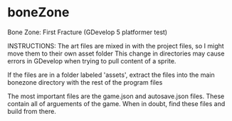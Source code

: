 # boneZone
Bone Zone: 
First Fracture (GDevelop 5 platformer test)

INSTRUCTIONS: 
The art files are mixed in with the project files, so I might move them to their own asset folder
This change in directories may cause errors in GDevelop when trying to pull content of a sprite.

If the files are in a folder labeled 'assets', extract the files into the main bonezone directory with the rest of the program files

The most important files are the game.json and autosave.json files. These contain all of arguements of the game.
When in doubt, find these files and build from there.
